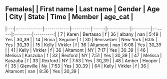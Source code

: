 ## Females|    | First name   | Last name   | Gender   |   Age | City       | State    | Time   | Member   |   age_cat |
|---:|:-------------|:------------|:---------|------:|:-----------|:---------|:-------|:---------|----------:|
|  7 | Karen        | Bertasso    | f        |    36 | albany     | nan      | 5:49   | Yes      |     30_39 |
| 14 | Brina        | Seguine     | f        |    30 | Rensselaer | New York | 6:05   | Yes      |     30_39 |
| 15 | Kelly        | Virkler     | f        |    36 | Altamont   | nan      | 6:08   | Yes      |     30_39 |
| 41 | Kelly        | Virkler     | f        |    36 | Altamont   | NY       | 7:17   | Yes      |     30_39 |
| 46 | Melissa      | Kaszuba     | f        |    33 | Rexford    | NY       | 7:51   | Yes      |     30_39 |
| 47 | Melissa      | Kaszuba     | f        |    33 | Rexford    | NY       | 7:53   | Yes      |     30_39 |
| 48 | Amber        | Hooper      | f        |    35 | Glenville  | Ny       | 7:53   | Yes      |     30_39 |
| 64 | Kelly        | Virkler     | f        |    36 | Altamont   | nan      | 8:36   | Yes      |     30_39 |